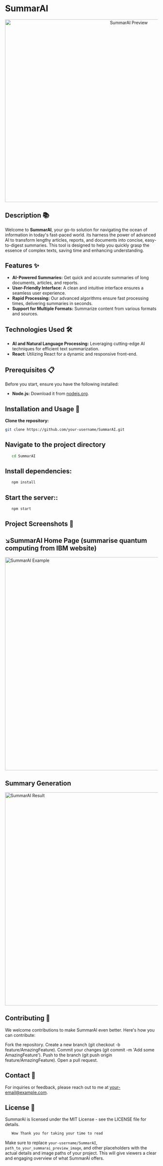 # SummarAI
<p align="center">
  <img width="800" height="600" alt="SummarAI Preview" src="https://github.com/hamse47/SummaryAI/assets/78507974/c82c37a0-c23a-4c09-99e0-0d270eaadcef">
</p>

## Description 📚

Welcome to **SummarAI**, your go-to solution for navigating the ocean of information in today's fast-paced world. its harness the power of advanced AI to transform lengthy articles, reports, and documents into concise, easy-to-digest summaries. This tool is designed to help you quickly grasp the essence of complex texts, saving time and enhancing understanding.

## Features ✨

- **AI-Powered Summaries:** Get quick and accurate summaries of long documents, articles, and reports.
- **User-Friendly Interface:** A clean and intuitive interface ensures a seamless user experience.
- **Rapid Processing:** Our advanced algorithms ensure fast processing times, delivering summaries in seconds.
- **Support for Multiple Formats:** Summarize content from various formats and sources.

## Technologies Used 🛠️

- **AI and Natural Language Processing:** Leveraging cutting-edge AI techniques for efficient text summarization.
- **React:** Utilizing React for a dynamic and responsive front-end.

## Prerequisites 📋

Before you start, ensure you have the following installed:
- **Node.js:** Download it from [nodejs.org](https://nodejs.org/).

## Installation and Usage 🚀

 **Clone the repository:**
   ```bash
   git clone https://github.com/your-username/SummarAI.git
```
## Navigate to the project directory
```bash
   cd SummarAI
```
## Install dependencies:
```bash
   npm install
```
## Start the server::
```bash
   npm start
```
## Project Screenshots 📸
  ## ↘️SummarAI Home Page (summarise quantum computing from IBM website)
<img align="center" width="900" height="700" alt="SummarAI Example" src="https://github.com/hamse47/SummaryAI/assets/78507974/d11bbb38-c8f2-460e-a105-ac98fe38cea0">

## Summary Generation
<img align="center" width="900" height="700" alt="SummarAI Result" src="https://github.com/hamse47/SummaryAI/assets/78507974/2d0096c9-bdfe-4729-b76a-e781e4f7037f">


## Contributing 🤝
We welcome contributions to make SummarAI even better. Here's how you can contribute:

Fork the repository.
Create a new branch (git checkout -b feature/AmazingFeature).
Commit your changes (git commit -m 'Add some AmazingFeature').
Push to the branch (git push origin feature/AmazingFeature).
Open a pull request.
## Contact 📧
For inquiries or feedback, please reach out to me at your-email@example.com.

## License 📜
SummarAI is licensed under the MIT License - see the LICENSE file for details.


```bash
   Wow Thank you for taking your time to read
```

Make sure to replace `your-username/SummarAI`, `path_to_your_summarai_preview_image`, and other placeholders with the actual details and image paths of your project. This will give viewers a clear and engaging overview of what SummarAI offers.
